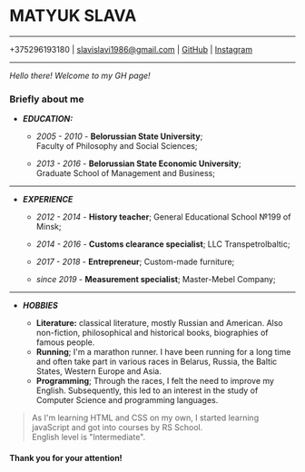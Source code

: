 # MATYUK SLAVA
---
+375296193180 | slavislavi1986@gmail.com | [GitHub](https://github.com/slavislavi) | [Instagram](https://www.instagram.com/aguaskalientes/)

---
*Hello there! Welcome to my GH page!*
### Briefly about me

* ***EDUCATION:***

    - *2005 - 2010* - **Belorussian State University**;<br> Faculty of Philosophy and Social Sciences;
    
    - *2013 - 2016* - **Belorussian State Economic University**;<br> Graduate School of Management and Business;

___

* ***EXPERIENCE***

    - *2012 - 2014* - **History teacher**; General Educational School №199 of Minsk;

    - *2014 - 2016* - **Customs clearance specialist**; LLC Transpetrolbaltic;

    - *2017 - 2018* - **Entrepreneur**; Custom-made furniture;

    - *since 2019* - **Measurement specialist**; Master-Mebel Company;

___

* ***HOBBIES***

    - **Literature:** classical literature, mostly Russian and American. Also non-fiction, philosophical and historical books, biographies of famous people.
    - **Running**; I'm a marathon runner. I have been running for a long time and often take part in various races in Belarus, Russia, the Baltic States, Western Europe and Asia.
    - **Programming**; Through the races, I felt the need to improve my English. Subsequently, this led to an interest in the study of Computer Science and programming languages.

>As I'm learning HTML and CSS on my own, I started learning javaScript and got into courses by RS School.<br>
English level is "Intermediate".

#### Thank you for your attention! 